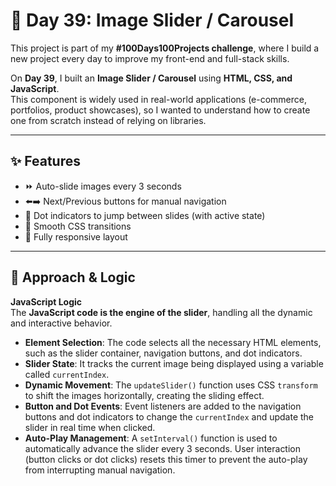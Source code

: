 # 🎡 Day 39: Image Slider / Carousel  

This project is part of my **#100Days100Projects challenge**, where I build a new project every day to improve my front-end and full-stack skills.  

On **Day 39**, I built an **Image Slider / Carousel** using **HTML, CSS, and JavaScript**.  
This component is widely used in real-world applications (e-commerce, portfolios, product showcases), so I wanted to understand how to create one from scratch instead of relying on libraries.  

---

## ✨ Features  
- ⏩ Auto-slide images every 3 seconds  
- ⬅️➡️ Next/Previous buttons for manual navigation  
- 🔘 Dot indicators to jump between slides (with active state)  
- 🎨 Smooth CSS transitions  
- 📱 Fully responsive layout  

---

## 🧠 Approach & Logic  


**JavaScript Logic**  
The **JavaScript code is the engine of the slider**, handling all the dynamic and interactive behavior.  

- **Element Selection**: The code selects all the necessary HTML elements, such as the slider container, navigation buttons, and dot indicators.  
- **Slider State**: It tracks the current image being displayed using a variable called `currentIndex`.  
- **Dynamic Movement**: The `updateSlider()` function uses CSS `transform` to shift the images horizontally, creating the sliding effect.  
- **Button and Dot Events**: Event listeners are added to the navigation buttons and dot indicators to change the `currentIndex` and update the slider in real time when clicked.  
- **Auto-Play Management**: A `setInterval()` function is used to automatically advance the slider every 3 seconds. User interaction (button clicks or dot clicks) resets this timer to prevent the auto-play from interrupting manual navigation.  

